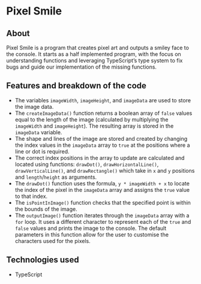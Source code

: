 # Pixel Smile

## About

Pixel Smile is a program that creates pixel art and outputs a smiley face to the console. It starts as a half implemented program, with the focus on understanding functions and leveraging TypeScript’s type system to fix bugs and guide our implementation of the missing functions.

## Features and breakdown of the code

- The variables `imageWidth`, `imageHeight`, and `imageData` are used to store the image data.
- The `createImageData()` function returns a boolean array of `false` values equal to the length of the image (calculated by multiplying the `imageWidth` and `imageHeight`). The resulting array is stored in the `imageData` variable.
- The shape and lines of the image are stored and created by changing the index values in the `imageData` array to `true` at the positions where a line or dot is required.
- The correct index positions in the array to update are calculated and located using functions: `drawDot()`, `drawHorizontalLine()`, `drawVerticalLine()`, and `drawRectangle()` which take in `x` and `y` positions and `length`/`height` as arguments.
- The `drawDot()` function uses the formula, `y * imageWidth + x` to locate the index of the pixel in the `imageData` array and assigns the `true` value to that index.
- The `isPointInImage()` function checks that the specified point is within the bounds of the image.
- The `outputImage()` function iterates through the `imageData` array with a `for` loop. It uses a different character to represent each of the `true` and `false` values and prints the image to the console. The default parameters in this function allow for the user to customise the characters used for the pixels.

## Technologies used

- TypeScript
